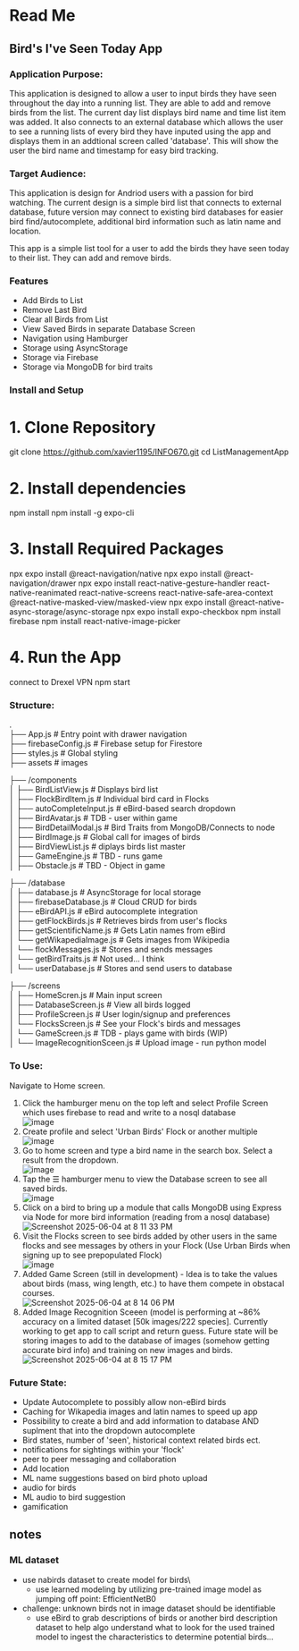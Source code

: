 # Read Me

## Bird's I've Seen Today App

### Application Purpose:
This application is designed to allow a user to input birds they have seen throughout the day into a running list. They are able to add and remove birds from the list. The current day list displays bird name and time list item was added. It also connects to an external database which allows the user to see a running lists of every bird they have inputed using the app and displays them in an addtional screen called 'database'. This will show the user the bird name and timestamp for easy bird tracking.

### Target Audience:
This application is design for Andriod users with a passion for bird watching. The current design is a simple bird list that connects to external database, future version may connect to existing bird databases for easier bird find/autocomplete, additional bird information such as latin name and location.

This app is a simple list tool for a user to add the birds they have seen today to their list. They can add and remove birds.

### Features
- Add Birds to List
- Remove Last Bird
- Clear all Birds from List
- View Saved Birds in separate Database Screen
- Navigation using Hamburger
- Storage using AsyncStorage
- Storage via Firebase
- Storage via MongoDB for bird traits

### Install and Setup

# 1. Clone Repository
git clone https://github.com/xavier1195/INFO670.git
cd ListManagementApp

# 2. Install dependencies
npm install
npm install -g expo-cli

# 3. Install Required Packages
npx expo install @react-navigation/native
npx expo install @react-navigation/drawer
npx expo install react-native-gesture-handler react-native-reanimated react-native-screens react-native-safe-area-context @react-native-masked-view/masked-view
npx expo install @react-native-async-storage/async-storage
npx expo install expo-checkbox
npm install firebase
npm install react-native-image-picker

# 4. Run the App
connect to Drexel VPN
npm start


### Structure:

.<br>
├── App.js                         # Entry point with drawer navigation<br>
├── firebaseConfig.js              # Firebase setup for Firestore<br>
├── styles.js                      # Global styling<br>
├── assets                         # images

├── /components<br>
│   ├── BirdListView.js            # Displays bird list<br>
│   ├── FlockBirdItem.js           # Individual bird card in Flocks<br>
│   ├── autoCompleteInput.js       # eBird-based search dropdown<br>
│   ├── BirdAvatar.js              # TDB - user within game<br>
│   ├── BirdDetailModal.js         # Bird Traits from MongoDB/Connects to node<br>
│   ├── BirdImage.js               # Global call for images of birds<br>
│   ├── BirdViewList.js            # diplays birds list master<br>
│   ├── GameEngine.js              # TBD - runs game<br>
│   ├── Obstacle.js                # TBD - Object in game<br>

├── /database<br>
│   ├── database.js                # AsyncStorage for local storage<br>
│   ├── firebaseDatabase.js        # Cloud CRUD for birds<br>
│   ├── eBirdAPI.js                # eBird autocomplete integration<br>
│   ├── getFlockBirds.js           # Retrieves birds from user's flocks<br>
│   ├── getScientificName.js       # Gets Latin names from eBird<br>
│   └── getWikapediaImage.js       # Gets images from Wikipedia<br>
│   └── flockMessages.js           # Stores and sends messages<br>
│   └── getBirdTraits.js           # Not used... I think<br>
│   └── userDatabase.js            # Stores and send users to database<br>

├── /screens<br>
│   ├── HomeScren.js              # Main input screen<br>
│   ├── DatabaseScreen.js          # View all birds logged<br>
│   ├── ProfileScreen.js           # User login/signup and preferences<br>
│   └── FlocksScreen.js            # See your Flock's birds and messages<br>
│   └── GameScreen.js              # TDB - plays game with birds (WIP)<br>
│   └── ImageRecognitionSceen.js   # Upload image - run python model<br>



### To Use:
Navigate to Home screen.

1. Click the hamburger menu on the top left and select Profile Screen which uses firebase to read and write to a nosql database<br>
![image](https://github.com/user-attachments/assets/5d716e47-17c9-4ef6-b5e3-856f2fc13eb9)
2. Create profile and select 'Urban Birds' Flock or another multiple<br>
  ![image](https://github.com/user-attachments/assets/10670ebf-8533-4cfc-85d4-8535df5d8f05)
3. Go to home screen and type a bird name in the search box. Select a result from the dropdown.<br>
![image](https://github.com/user-attachments/assets/27d595d2-c471-43a5-b782-b2027444f6ae)
4. Tap the ☰ hamburger menu to view the Database screen to see all saved birds.<br>
![image](https://github.com/user-attachments/assets/686dc6b6-50ff-41bb-96b1-5a730af7cd70)
5. Click on a bird to bring up a module that calls MongoDB using Express via Node for more bird information (reading from a nosql database)<br>
![Screenshot 2025-06-04 at 8 11 33 PM](https://github.com/user-attachments/assets/3ee962b3-f0b2-4ceb-904f-7522dd4eed2f)
6. Visit the Flocks screen to see birds added by other users in the same flocks and see messages by others in your Flock (Use Urban Birds when signing up to see prepopulated Flock)<br>
![image](https://github.com/user-attachments/assets/44f1146a-91bf-400b-a1c2-2603d90509a8)
7. Added Game Screen (still in development) - Idea is to take the values about birds (mass, wing length, etc.) to have them compete in obstacal courses.<br>
![Screenshot 2025-06-04 at 8 14 06 PM](https://github.com/user-attachments/assets/87c5df8a-2688-4691-b657-f83492f4ac54)
8. Added Image Recognition Sceeen (model is performing at ~86% accuracy on a limited dataset [50k images/222 species]. Currently working to get app to call script and return guess. Future state will be storing images to add to the database of images (somehow getting accurate bird info) and training on new images and birds.<br>
![Screenshot 2025-06-04 at 8 15 17 PM](https://github.com/user-attachments/assets/7f3fa8a7-5259-4b0d-be34-cfd0a739076b)


### Future State:
- Update Autocomplete to possibly allow non-eBird birds
- Caching for Wikapedia images and latin names to speed up app
- Possibility to create a bird and add information to database AND suplment that into the dropdown autocomplete
- Bird states, number of 'seen', historical context related birds ect.
- notifications for sightings within your 'flock'
- peer to peer messaging and collaboration
- Add location
- ML name suggestions based on bird photo upload
- audio for birds
- ML audio to bird suggestion
- gamification


## notes

### ML dataset
- use nabirds dataset to create model for birds\
    - use learned modeling by utilizing pre-trained image model as jumping off point: EfficientNetB0
- challenge: unknown birds not in image dataset should be identifiable
    - use eBird to grab descriptions of birds or another bird description dataset to help algo understand what to look for the used trained model to ingest the characteristics to determine potential birds...
